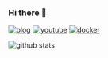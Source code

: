 ### Hi there 👋

<!--
**ByeongUkChoi/ByeongUkChoi** is a ✨ _special_ ✨ repository because its `README.md` (this file) appears on your GitHub profile.

Here are some ideas to get you started:

- 🔭 I’m currently working on ...
- 🌱 I’m currently learning ...
- 👯 I’m looking to collaborate on ...
- 🤔 I’m looking for help with ...
- 💬 Ask me about ...
- 📫 How to reach me: ...
- 😄 Pronouns: ...
- ⚡ Fun fact: ...
-->

[![blog](https://img.shields.io/badge/blog-unhosted.tistory.com-green?logo=rss&link=naver.com)](https://unhosted.tistory.com)
[![youtube](https://img.shields.io/badge/youtube-channel-red?logo=youtube)](https://www.youtube.com/channel/UCMxtA1dfj4mpfI6mYgGrrQw)
[![docker](https://img.shields.io/badge/docker-hub-blue?logo=docker)](https://hub.docker.com/u/cbw0916)

![github stats](https://github-readme-stats.vercel.app/api?username=ByeongUkChoi&show_icons=true&theme=dark)
<!--
![github stats](https://github-readme-stats.vercel.app/api/top-langs/?username=ByeongUkChoi&layout=compact&hide=html,css)
-->
